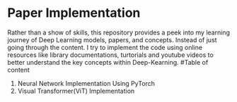 ﻿# Paper Implementation

Rather than a show of skills, this repository provides a peek into my learning journey of Deep Learning models, papers, and concepts. Instead of just going through the content. I try to implement the code using online resources like library documentations, turtorials and youtube videos to better understand the key concepts within Deep-Kearning.
#Table of content
1. Neural Network Implementation Using PyTorch
2. Visual Transformer(ViT) Implementation
